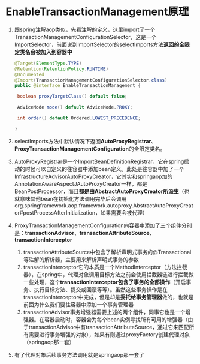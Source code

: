 # EnableTransactionManagement原理

1. 跟spring注解aop类似，先看注解的定义，这里import了一个TransactionManagementConfigurationSelector，这是一个ImportSelector，前面说到ImportSelector的selectImports方法**返回的全限定类名会被加入到容器中**

   ```java
   @Target(ElementType.TYPE)
   @Retention(RetentionPolicy.RUNTIME)
   @Documented
   @Import(TransactionManagementConfigurationSelector.class)
   public @interface EnableTransactionManagement {
   
   	boolean proxyTargetClass() default false;
   
   	AdviceMode mode() default AdviceMode.PROXY;
   
   	int order() default Ordered.LOWEST_PRECEDENCE;
   
   }
   ```

2. selectImports方法中默认情况下返回**AutoProxyRegistrar**、**ProxyTransactionManagementConfiguration**的全限定类名。

3. AutoProxyRegistrar是一个ImportBeanDefinitionRegistrar，它在spring启动的时候可以自定义的往容器中添加bean定义。此处是往容器中加了一个InfrastructureAdvisorAutoProxyCreator，它其实和springaop加的AnnotationAwareAspectJAutoProxyCreator一样，都是BeanPostProcessor，而且**都是由AbstractAutoProxyCreator所派生**（也就意味其他bean在初始化方法调用完毕后会调用org.springframework.aop.framework.autoproxy.AbstractAutoProxyCreator#postProcessAfterInitialization，如果需要会被代理）

4. ProxyTransactionManagementConfiguration向容器中添加了三个组件分别是：**transactionAdvisor**、**transactionAttributeSource**、**transactionInterceptor**

   1. transactionAttributeSource中包含了解析声明式事务的@Transactional等注解的解析器，主要用来解析声明式事务的参数
   2. transactionInterceptor它的本质是一个MethodInterceptor（方法拦截器），在spring中，代理对象调用目标方法之前会使用拦截器链进行拦截做一些处理，这个**transactionInterceptor包含了事务的全部操作**（开启事务、执行目标方法、提交或回滚等等）。虽然这些事务操作是在transactionInterceptor中完成，但是却是**委托给事务管理器**做的，也就是前面为什么我们要往容器中添加一个事务管理器
   3. transactionAdvisor事务增强器需要上述的两个组件，同事它也是一个增强器。在容器启动时，容器会为每个bean实例寻找所有可用的增强器（由于transactionAdvisor中有transactionAttributeSource，通过它来匹配所有需要进行事务增强的对象），如果有则通过proxyFactory创建代理对象（springaop那一套）

5. 有了代理对象后续事务方法调用就是springaop那一套了

